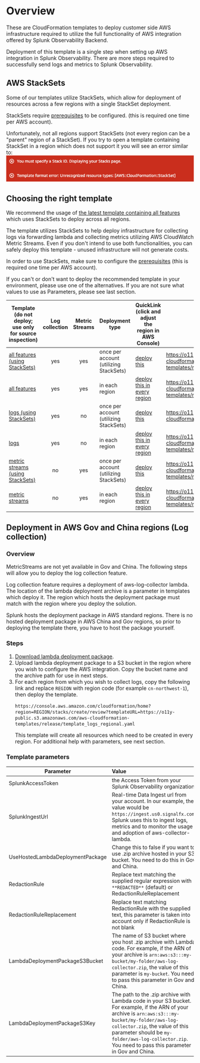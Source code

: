 # Overview

These are CloudFormation templates to deploy customer side AWS infrastructure required to utilize the full functionality of AWS integration offered by Splunk Observability Backend.

Deployment of this template is a single step when setting up AWS integration in Splunk Observability. There are more steps required to successfully send logs and metrics to Splunk Observability.

## AWS StackSets
Some of our templates utilize StackSets, which allow for deployment of resources across a few regions with a single StackSet deployment.
 
 StackSets require [prerequisites](https://docs.aws.amazon.com/AWSCloudFormation/latest/UserGuide/stacksets-prereqs-self-managed.html) to be configured. (this is required one time per AWS account). 
 
 Unfortunately, not all regions support StackSets (not every region can be a "parent" region of a StackSet). If you try to open a template containing StackSet in a region which does not support it you will see an error similar to:
![Screenshot of an error in AWS Console](./resources/aws_error.png)
 

## Choosing the right template

We recommend the usage of [the latest template containing all features](https://console.aws.amazon.com/cloudformation/home?region=eu-central-1#/stacks/create/review?templateURL=https://o11y-public.s3.amazonaws.com/aws-cloudformation-templates/release/template_all_features.yaml) which uses StackSets to deploy across all regions. 

The template utilizes StackSets to help deploy infrastructure for collecting logs via forwarding lambda and collecting metrics utilizing AWS CloudWatch Metric Streams.
Even if you don't intend to use both functionalities, you can safely deploy this template - unused infrastructure will not generate costs.

In order to use StackSets, make sure to configure the [prerequisites](https://docs.aws.amazon.com/AWSCloudFormation/latest/UserGuide/stacksets-prereqs-self-managed.html) (this is required one time per AWS account).

If you can't or don't want to deploy the recommended template in your environment, please use one of the alternatives. If you are not sure what values to use as Parameters, please see last section.

| Template        (do not deploy; use only for source inspection)                                           | Log collection | Metric Streams  | Deployment type |  QuickLink (click and adjust the region in AWS Console) | Hosted template link| Gov/China compatibility
| --------------------------------------------------------- |:--------------:| :--------------:| --------------- | ----------|----------------------|------|
| [all features (using StackSets)](latest/template_all_features.yaml)                             | yes            | yes             |once per account (utilizing StackSets)|[deploy this](https://console.aws.amazon.com/cloudformation/home?region=eu-central-1#/stacks/create/review?templateURL=https://o11y-public.s3.amazonaws.com/aws-cloudformation-templates/release/template_all_features.yaml)|https://o11y-public.s3.amazonaws.com/aws-cloudformation-templates/release/template_all_features.yaml|no
| [all features](latest/template_all_features_regional.yaml) | yes            | yes             |in each region |[deploy this in every region](https://console.aws.amazon.com/cloudformation/home?region=eu-central-1#/stacks/create/review?templateURL=https://o11y-public.s3.amazonaws.com/aws-cloudformation-templates/release/template_all_features_regional.yaml)|https://o11y-public.s3.amazonaws.com/aws-cloudformation-templates/release/template_all_features_regional.yaml|no
| [logs (using StackSets)](logs/template_logs.yaml)                                  | yes            | no              |once per account (utilizing StackSets)|[deploy this](https://console.aws.amazon.com/cloudformation/home?region=eu-central-1#/stacks/create/review?templateURL=https://o11y-public.s3.amazonaws.com/aws-cloudformation-templates/release/template_logs.yaml)|https://o11y-public.s3.amazonaws.com/aws-cloudformation-templates/release/template_logs.yaml|no
| [logs](logs/template_logs_regional.yaml)                         | yes            | no              |in each region|[deploy this in every region](https://console.aws.amazon.com/cloudformation/home?region=eu-central-1#/stacks/create/review?templateURL=https://o11y-public.s3.amazonaws.com/aws-cloudformation-templates/release/template_logs_regional.yaml)|https://o11y-public.s3.amazonaws.com/aws-cloudformation-templates/release/template_logs_regional.yaml|yes
| [metric streams (using StackSets)](metric-streams-beta/template_metric_streams.yaml)     | no             | yes             |once per account (utilizing StackSets)|[deploy this](https://console.aws.amazon.com/cloudformation/home?region=eu-central-1#/stacks/create/review?templateURL=https://o11y-public.s3.amazonaws.com/aws-cloudformation-templates/release/template_metric_streams.yaml)|https://o11y-public.s3.amazonaws.com/aws-cloudformation-templates/release/template_metric_streams.yaml|no
| [metric streams](metric-streams-beta/template_metric_streams_regional.yaml)    | no             | yes             |in each region|[deploy this in every region](https://console.aws.amazon.com/cloudformation/home?region=eu-central-1#/stacks/create/review?templateURL=https://o11y-public.s3.amazonaws.com/aws-cloudformation-templates/release/template_metric_streams_regional.yaml)|https://o11y-public.s3.amazonaws.com/aws-cloudformation-templates/release/template_metric_streams_regional.yaml|no


## Deployment in AWS Gov and China regions (Log collection)

### Overview
MetricStreams are not yet available in Gov and China. The following steps will allow you to deploy the log collection feature.

Log collection feature requires a deployment of aws-log-collector lambda.
The location of the lambda deployment archive is a parameter in templates which deploy it.
The region which hosts the deployment package must match with the region where you deploy the solution.

Splunk hosts the deployment package in AWS standard regions.
There is no hosted deployment package in AWS China and Gov regions, so prior to deploying the template there, you have to host the package yourself.

### Steps
1. [Download lambda deployment package](https://o11y-public-us-east-1.s3.amazonaws.com/aws-log-collector/aws-log-collector.release.zip).
2. Upload lambda deployment package to a S3 bucket in the region where you wish to configure the AWS integration. Copy the bucket name and the archive path for use in next steps.
3. For each region from which you wish to collect logs, copy the following link and replace `REGION` with region code (for example `cn-northwest-1`), then deploy the template.
    ```
    https://console.aws.amazon.com/cloudformation/home?region=REGION/stacks/create/review?templateURL=https://o11y-public.s3.amazonaws.com/aws-cloudformation-templates/release/template_logs_regional.yaml
    ```
    This template will create all resources which need to be created in every region. For additional help with parameters, see next section.

### Template parameters
|Parameter |Value |
| ---------|:-------------|
| SplunkAccessToken | the Access Token from your Splunk Observability organization   |
| SplunkIngestUrl | Real-time Data Ingest url from your account. In our example, the value would be `https://ingest.us0.signalfx.com`. Splunk uses this to ingest logs, metrics and to monitor the usage and adoption of aws-collector-lambda.   |
| UseHostedLambdaDeploymentPackage | Change this to false if you want to use .zip archive hosted in your S3 bucket. You need to do this in Gov and China.   |
| RedactionRule | Replace text matching the supplied regular expression with `**REDACTED**` (default) or RedactionRuleReplacement   |
| RedactionRuleReplacement | Replace text matching RedactionRule with the supplied text, this parameter is taken into account only if RedactionRule is not blank   |
| LambdaDeploymentPackageS3Bucket | The name of S3 bucket where you host .zip archive with Lambda code. For example, if the ARN of your archive is `arn:aws:s3:::my-bucket/my-folder/aws-log-collector.zip`, the value of this parameter is `my-bucket`. You need to pass this parameter in Gov and China.  |
| LambdaDeploymentPackageS3Key | The path to the .zip archive with Lambda code in your S3 bucket. For example, if the ARN of your archive is `arn:aws:s3:::my-bucket/my-folder/aws-log-collector.zip`, the value of this parameter should be `my-folder/aws-log-collector.zip`. You need to pass this parameter in Gov and China.  |

